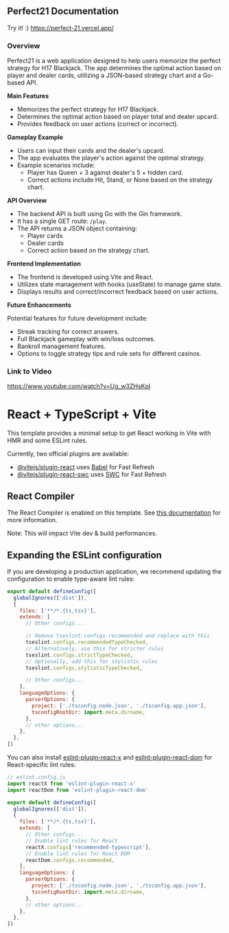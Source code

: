 ## Perfect21 Documentation

Try it! :)
https://perfect-21.vercel.app/

### Overview

Perfect21 is a web application designed to help users memorize the perfect strategy for H17 Blackjack. The app determines the optimal action based on player and dealer cards, utilizing a JSON-based strategy chart and a Go-based API.

**Main Features** 

- Memorizes the perfect strategy for H17 Blackjack.
- Determines the optimal action based on player total and dealer upcard.
- Provides feedback on user actions (correct or incorrect).

**Gameplay Example** 

- Users can input their cards and the dealer's upcard.
- The app evaluates the player's action against the optimal strategy.
- Example scenarios include: 
  - Player has Queen + 3 against dealer's 5 + hidden card.
  - Correct actions include Hit, Stand, or None based on the strategy chart.

**API Overview** 

- The backend API is built using Go with the Gin framework.
- It has a single GET route: `/play`.
- The API returns a JSON object containing: 
  - Player cards
  - Dealer cards
  - Correct action based on the strategy chart.

**Frontend Implementation** 

- The frontend is developed using Vite and React.
- Utilizes state management with hooks (useState) to manage game state.
- Displays results and correct/incorrect feedback based on user actions.


**Future Enhancements** 

Potential features for future development include:

- Streak tracking for correct answers.
- Full Blackjack gameplay with win/loss outcomes.
- Bankroll management features.
- Options to toggle strategy tips and rule sets for different casinos.

### Link to Video
https://www.youtube.com/watch?v=Ug_w3ZHsKpI



# React + TypeScript + Vite

This template provides a minimal setup to get React working in Vite with HMR and some ESLint rules.

Currently, two official plugins are available:

- [@vitejs/plugin-react](https://github.com/vitejs/vite-plugin-react/blob/main/packages/plugin-react) uses [Babel](https://babeljs.io/) for Fast Refresh
- [@vitejs/plugin-react-swc](https://github.com/vitejs/vite-plugin-react/blob/main/packages/plugin-react-swc) uses [SWC](https://swc.rs/) for Fast Refresh

## React Compiler

The React Compiler is enabled on this template. See [this documentation](https://react.dev/learn/react-compiler) for more information.

Note: This will impact Vite dev & build performances.

## Expanding the ESLint configuration

If you are developing a production application, we recommend updating the configuration to enable type-aware lint rules:

```js
export default defineConfig([
  globalIgnores(['dist']),
  {
    files: ['**/*.{ts,tsx}'],
    extends: [
      // Other configs...

      // Remove tseslint.configs.recommended and replace with this
      tseslint.configs.recommendedTypeChecked,
      // Alternatively, use this for stricter rules
      tseslint.configs.strictTypeChecked,
      // Optionally, add this for stylistic rules
      tseslint.configs.stylisticTypeChecked,

      // Other configs...
    ],
    languageOptions: {
      parserOptions: {
        project: ['./tsconfig.node.json', './tsconfig.app.json'],
        tsconfigRootDir: import.meta.dirname,
      },
      // other options...
    },
  },
])
```

You can also install [eslint-plugin-react-x](https://github.com/Rel1cx/eslint-react/tree/main/packages/plugins/eslint-plugin-react-x) and [eslint-plugin-react-dom](https://github.com/Rel1cx/eslint-react/tree/main/packages/plugins/eslint-plugin-react-dom) for React-specific lint rules:

```js
// eslint.config.js
import reactX from 'eslint-plugin-react-x'
import reactDom from 'eslint-plugin-react-dom'

export default defineConfig([
  globalIgnores(['dist']),
  {
    files: ['**/*.{ts,tsx}'],
    extends: [
      // Other configs...
      // Enable lint rules for React
      reactX.configs['recommended-typescript'],
      // Enable lint rules for React DOM
      reactDom.configs.recommended,
    ],
    languageOptions: {
      parserOptions: {
        project: ['./tsconfig.node.json', './tsconfig.app.json'],
        tsconfigRootDir: import.meta.dirname,
      },
      // other options...
    },
  },
])
```
